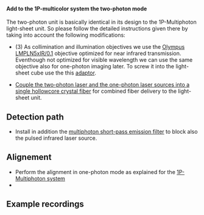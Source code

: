 #### Add to the 1P-multicolor system the two-photon mode

The two-photon unit is basically identical in its design to the 1P-Multiphoton light-sheet unit. So please follow the detailed instructions given there by taking into account the following modifications: 

* (3) As collimination and illumination objectives  we use the [Olympus LMPLN5xIR/0.1](https://www.olympus-lifescience.com/modules/pdfgen/pdfmaker/en_pdf-export_objectives.7efd53eb1e8b4d509bc1bbe2184a7e28/LMPLN5XIR.pdf?rev=1615725199) objective optimized for near infrared transmission. Eventhough not optimized for visible wavelength we can use the same objective also for one-photon imaging later. To screw it into the light-sheet cube use the this [adaptor](https://punchout.webdev02.thorlabs.com/thorproduct.cfm?partnumber=RMSA3).

* [Couple the two-photon laser and the one-photon laser sources into a single hollowcore crystal fiber](Fiber_coupling.md) for combined fiber delivery to the light-sheet unit. 


## Detection path
* Install in addition the [multiphoton short-pass emission filter](https://www.semrock.com/filterdetails.aspx?id=ff01-750/sp-25) to block also the pulsed infrared laser source.

## Alignement
* Perform the alignment in one-photon mode as explained for the [1P-Multiphoton system]()
* 

## Example recordings
